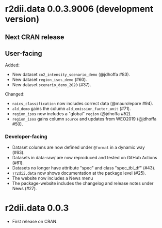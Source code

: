 # r2dii.data 0.0.3.9006 (development version)

## Next CRAN release

## User-facing

Added:
* New dataset `co2_intensity_scenario_demo` (@jdhoffa #83).
* New dataset `region_isos_demo` (#60).
* New dataset `scenario_demo_2020` (#37).

Changed:
* `naics_classification` now includes correct data (@maurolepore #94).
* `ald_demo` gains the column `ald_emission_factor_unit` (#71).
* `region_isos` now includes a "global" `region` (@jdhoffa #52).
* `region_isos` gains column `source` and updates from WEO2019 (@jdhoffa #50).

### Developer-facing

* Dataset columns are now defined under `@format` in a dynamic way (#63).
* Datasets in data-raw/ are now reproduced and tested on GitHub Actions (#61).
* Datasets no longer have attribute "spec" and class "spec_tbl_df" (#43).
* `?r2dii.data` now shows documentation at the package level (#25).
* The website now includes a News menu 
* The package-website includes the changelog and release notes under News (#27).

# r2dii.data 0.0.3

* First release on CRAN.
